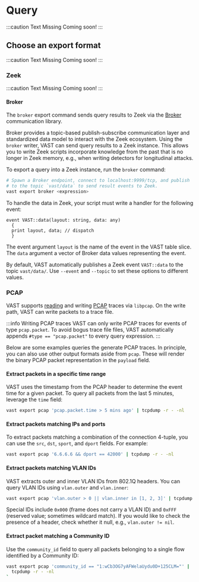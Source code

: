 # Query

:::caution Text Missing
Coming soon!
:::

## Choose an export format

:::caution Text Missing
Coming soon!
:::

### Zeek

:::caution Text Missing
Coming soon!
:::

#### Broker

The `broker` export command sends query results to Zeek via the
[Broker](https://github.com/zeek/broker) communication library.

Broker provides a topic-based publish-subscribe communication layer and
standardized data model to interact with the Zeek ecosystem. Using the `broker`
writer, VAST can send query results to a Zeek instance. This allows you to write
Zeek scripts incorporate knowledge from the past that is no longer in Zeek
memory, e.g., when writing detectors for longitudinal attacks.

To export a query into a Zeek instance, run the `broker` command:

```bash
# Spawn a Broker endpoint, connect to localhost:9999/tcp, and publish
# to the topic `vast/data` to send result events to Zeek.
vast export broker <expression>
```

To handle the data in Zeek, your script must write a handler for the following
event:

```zeek
event VAST::data(layout: string, data: any)
  {
  print layout, data; // dispatch
  }
```

The event argument `layout` is the name of the event in the VAST table slice.
The `data` argument a vector of Broker data values representing the event.

By default, VAST automatically publishes a Zeek event `VAST::data` to the topic
`vast/data/`. Use `--event` and `--topic` to set these options to different
values.

### PCAP

VAST supports [reading](/docs/use-vast/ingest#pcap) and writing
[PCAP](http://www.tcpdump.org) traces via `libpcap`. On the write path, VAST can
write packets to a trace file.

:::info Writing PCAP traces
VAST can only write PCAP traces for events of type `pcap.packet`. To avoid
bogus trace file files, VAST automatically appends `#type == "pcap.packet"` to
every query expression.
:::

Below are some examples queries the generate PCAP traces. In principle, you can
also use other output formats aside from `pcap`. These will render the binary
PCAP packet representation in the `payload` field.

#### Extract packets in a specific time range

VAST uses the timestamp from the PCAP header to determine the event time for a
given packet. To query all packets from the last 5 minutes, leverage the `time`
field:

```bash
vast export pcap 'pcap.packet.time > 5 mins ago' | tcpdump -r - -nl
```

#### Extract packets matching IPs and ports

To extract packets matching a combination of the connection 4-tuple, you can
use the `src`, `dst`, `sport`, and `dport` fields. For example:

```bash
vast export pcap '6.6.6.6 && dport == 42000' | tcpdump -r - -nl
```

#### Extract packets matching VLAN IDs

VAST extracts outer and inner VLAN IDs from 802.1Q headers. You can query VLAN
IDs using `vlan.outer` and `vlan.inner`:

```bash
vast export pcap 'vlan.outer > 0 || vlan.inner in [1, 2, 3]' | tcpdump -r - -nl
```

Special IDs include `0x000` (frame does not carry a VLAN ID) and `0xFFF`
(reserved value; sometimes wildcard match). If you would like to check the
presence of a header, check whether it null, e.g., `vlan.outer != nil`.

#### Extract packet matching a Community ID

Use the `community_id` field to query all packets belonging to a single flow
identified by a Community ID:

```bash
vast export pcap 'community_id == "1:wCb3OG7yAFWelaUydu0D+125CLM="' |
  tcpdump -r - -nl
`
